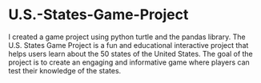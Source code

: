 # U.S.-States-Game-Project
I created a game project using python turtle and the pandas library. The U.S. States Game Project is a fun and educational interactive project that helps users learn about the 50 states of the United States. The goal of the project is to create an engaging and informative game where players can test their knowledge of the states.
